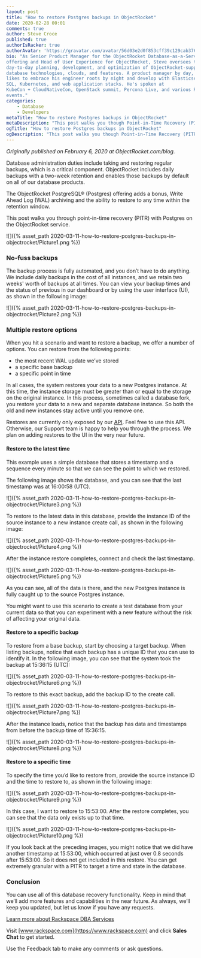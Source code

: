 ```yaml
---
layout: post
title: "How to restore Postgres backups in ObjectRocket"
date: 2020-02-28 00:01
comments: true
author: Steve Croce
published: true
authorIsRacker: true
authorAvatar: 'https://gravatar.com/avatar/56d03e2d0f853cff39c129cab3761d49'
bio: "As Senior Product Manager for the ObjectRocket Database-as-a-Service
offering and Head of User Experience for ObjectRocket, Steve oversees the
day-to-day planning, development, and optimization of ObjectRocket-supported
database technologies, clouds, and features. A product manager by day, he still
likes to embrace his engineer roots by night and develop with Elasticsearch,
SQL, Kubernetes, and web application stacks. He's spoken at
KubeCon + CloudNativeCon, OpenStack summit, Percona Live, and various Rackspace
events."
categories:
    - Database
    - Developers
metaTitle: "How to restore Postgres backups in ObjectRocket"
metaDescription: "This post walks you though Point-in-Time Recovery (PITR) of Postgres on the ObjectRocket service."
ogTitle: "How to restore Postgres backups in ObjectRocket"
ogDescription: "This post walks you though Point-in-Time Recovery (PITR) of Postgres on the ObjectRocket service."
---
```


*Originally published on February 6, 2020 at ObjectRocket.com/blog.*

Database administration duties include taking and restoring regular backups,
which is a critical component. ObjectRocket includes daily backups with a two-week
retention and enables those backups by default on all of our database products.

The ObjectRocket PostgreSQL&reg; (Postgres) offering adds a bonus, Write Ahead Log
(WAL) archiving and the ability to restore to any time within the retention window.

This post walks you through point-in-time recovery (PITR) with Postgres on the
ObjectRocket service.

<!-- more -->

![]({% asset_path 2020-03-11-how-to-restore-postgres-backups-in-objectrocket/Picture1.png %})

### No-fuss backups

The backup process is fully automated, and you don’t have to do anything. We
include daily backups in the cost of all instances, and we retain two weeks'
worth of backups at all times. You can view your backup times and the status of
previous in our dashboard or by using the user interface (UI), as shown in the
following image:

![]({% asset_path 2020-03-11-how-to-restore-postgres-backups-in-objectrocket/Picture2.png %})

### Multiple restore options

When you hit a scenario and want to restore a backup, we offer a number of
options. You can restore from the following points:

- the most recent WAL update we’ve stored
- a specific base backup
- a specific point in time

In all cases, the system restores your data to a new Postgres instance. At
this time, the instance storage must be greater than or equal to the storage on
the original instance. In this process, sometimes called a database fork, you
restore your data to a new and separate database instance. So both the old and
new instances stay active until you remove one.

Restores are currently only exposed by our
[API](https://docs.api.objectrocket.cloud/?__hstc=227540674.02efb364c84d59f26454a496608371d4.1580831896062.1582314791306.1583850805279.4&__hssc=227540674.1.1583850805279&__hsfp=197097889#restore-a-postgresql-instance-from-backup).
Feel free to use this API. Otherwise, our Support team is happy to help
you through the process. We plan on adding restores to the UI in the very near
future.

#### Restore to the latest time

This example uses a simple database that stores a timestamp and a sequence every
minute so that we can see the point to which we restored.

The following image shows the database, and you can see that the last timestamp
was at 16:00:58 (UTC).

![]({% asset_path 2020-03-11-how-to-restore-postgres-backups-in-objectrocket/Picture3.png %})

To restore to the latest data in this database, provide the instance ID of the
source instance to a new instance create call, as shown in the following image:

![]({% asset_path 2020-03-11-how-to-restore-postgres-backups-in-objectrocket/Picture4.png %})

After the instance restore completes, connect and check the last timestamp.

![]({% asset_path 2020-03-11-how-to-restore-postgres-backups-in-objectrocket/Picture5.png %})

As you can see, all of the data is there, and the new Postgres instance is fully
caught up to the source Postgres instance.

You might want to use this scenario to create a test database from your current
data so that you can experiment with a new feature without the risk of affecting
your original data.

#### Restore to a specific backup

To restore from a base backup, start by choosing a target backup. When listing
backups, notice that each backup has a unique ID that you can use to identify
it. In the following image, you can see that the system took the backup at
15:36:15 (UTC):

![]({% asset_path 2020-03-11-how-to-restore-postgres-backups-in-objectrocket/Picture6.png %})

To restore to this exact backup, add the backup ID to the create call.

![]({% asset_path 2020-03-11-how-to-restore-postgres-backups-in-objectrocket/Picture7.png %})

After the instance loads, notice that the backup has data and timestamps from
before the backup time of 15:36:15.

![]({% asset_path 2020-03-11-how-to-restore-postgres-backups-in-objectrocket/Picture8.png %})

#### Restore to a specific time

To specify the time you’d like to restore from, provide the source instance ID
and the time to restore to, as shown in the following image:

![]({% asset_path 2020-03-11-how-to-restore-postgres-backups-in-objectrocket/Picture9.png %})

In this case, I want to restore to 15:53:00. After the restore completes, you
can see that the data only exists up to that time.

![]({% asset_path 2020-03-11-how-to-restore-postgres-backups-in-objectrocket/Picture10.png %})

If you look back at the preceding images, you might notice that we did have
another timestamp at 15:53:00, which occurred at just over 0.8 seconds
after 15:53:00. So it does not get included in this restore. You can get
extremely granular with a PITR to target a time and state in the database.

### Conclusion

You can use all of this database recovery functionality. Keep in mind that we’ll
add more features and capabilities in the near future. As always, we’ll keep you
updated, but let us know if you have any requests.

<a class="cta blue" id="cta" href="https://www.rackspace.com/data/dba-services">Learn more about Rackspace DBA Services</a>

Visit [www.rackspace.com](https://www.rackspace.com) and click **Sales Chat**
to get started.

Use the Feedback tab to make any comments or ask questions.
